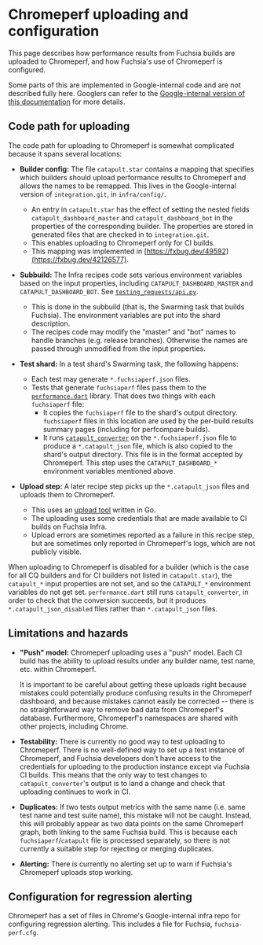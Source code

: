 # Chromeperf uploading and configuration

This page describes how performance results from Fuchsia builds are
uploaded to Chromeperf, and how Fuchsia's use of Chromeperf is
configured.

Some parts of this are implemented in Google-internal code and are not
described fully here. Googlers can refer to the [Google-internal
version of this documentation][internal-doc] for more details.

## Code path for uploading

The code path for uploading to Chromeperf is somewhat complicated
because it spans several locations:

*   **Builder config:** The file `catapult.star` contains a mapping
    that specifies which builders should upload performance results to
    Chromeperf and allows the names to be remapped. This lives in the
    Google-internal version of `integration.git`, in `infra/config/`.

    *   An entry in `catapult.star` has the effect of setting the
        nested fields `catapult_dashboard_master` and
        `catapult_dashboard_bot` in the properties of the
        corresponding builder. The properties are stored in generated
        files that are checked in to `integration.git`.
    *   This enables uploading to Chromeperf only for CI builds.
    *   This mapping was implemented in
        [https://fxbug.dev/49592](https://fxbug.dev/42126577).

*   **Subbuild:** The Infra recipes code sets various environment
    variables based on the input properties, including
    `CATAPULT_DASHBOARD_MASTER` and `CATAPULT_DASHBOARD_BOT`. See
    [`testing_requests/api.py`](https://fuchsia.googlesource.com/infra/recipes/+/HEAD/recipe_modules/testing_requests/api.py).

    *   This is done in the subbuild (that is, the Swarming task that
        builds Fuchsia). The environment variables are put into the
        shard description.
    *   The recipes code may modify the "master" and "bot" names to
        handle branches (e.g. release branches). Otherwise the names
        are passed through unmodified from the input properties.

*   **Test shard:** In a test shard's Swarming task, the following
    happens:

    *   Each test may generate `*.fuchsiaperf.json` files.
    *   Tests that generate `fuchsiaperf` files pass them to the
        [`performance.dart`][performance.dart] library. That does two
        things with each `fuchsiaperf` file:
        *   It copies the `fuchsiaperf` file to the shard's output
            directory. `fuchsiaperf` files in this location are used
            by the per-build results summary pages (including for
            perfcompare builds).
        *   It runs [`catapult_converter`][catapult_converter] on the
            `*.fuchsiaperf.json` file to produce a `*.catapult_json`
            file, which is also copied to the shard's output
            directory. This file is in the format accepted by
            Chromeperf. This step uses the `CATAPULT_DASHBOARD_*`
            environment variables mentioned above.

*   **Upload step:** A later recipe step picks up the
    `*.catapult_json` files and uploads them to Chromeperf.

    *   This uses an [upload tool] written in Go.
    *   The uploading uses some credentials that are made available to
        CI builds on Fuchsia Infra.
    *   Upload errors are sometimes reported as a failure in this
        recipe step, but are sometimes only reported in Chromeperf's
        logs, which are not publicly visible.

When uploading to Chromeperf is disabled for a builder (which is the
case for all CQ builders and for CI builders not listed in
`catapult.star`), the `catapult_*` input properties are not set, and so
the `CATAPULT_*` environment variables do not get set.
`performance.dart` still runs `catapult_converter`, in order to check
that the conversion succeeds, but it produces `*.catapult_json_disabled`
files rather than `*.catapult_json` files.

## Limitations and hazards

*   **"Push" model:** Chromeperf uploading uses a "push" model. Each
    CI build has the ability to upload results under any builder name,
    test name, etc. within Chromeperf.

    It is important to be careful about getting these uploads right
    because mistakes could potentially produce confusing results in
    the Chromeperf dashboard, and because mistakes cannot easily be
    corrected -- there is no straightforward way to remove bad data
    from Chromeperf's database. Furthermore, Chromeperf's namespaces
    are shared with other projects, including Chrome.

*   **Testability:** There is currently no good way to test uploading
    to Chromeperf. There is no well-defined way to set up a test
    instance of Chromeperf, and Fuchsia developers don't have access
    to the credentials for uploading to the production instance except
    via Fuchsia CI builds. This means that the only way to test
    changes to `catapult_converter`'s output is to land a change and
    check that uploading continues to work in CI.

*   **Duplicates:** If two tests output metrics with the same name
    (i.e. same test name and test suite name), this mistake will not
    be caught. Instead, this will probably appear as two data points
    on the same Chromeperf graph, both linking to the same Fuchsia
    build. This is because each `fuchsiaperf`/`catapult` file is
    processed separately, so there is not currently a suitable step
    for rejecting or merging duplicates.

*   **Alerting:** There is currently no alerting set up to warn if
    Fuchsia's Chromeperf uploads stop working.

## Configuration for regression alerting

Chromeperf has a set of files in Chrome's Google-internal infra repo
for configuring regression alerting. This includes a file for Fuchsia,
`fuchsia-perf.cfg`.


[internal-doc]: <https://goto.google.com/fuchsia-chromeperf-uploading>
[performance.dart]: /sdk/testing/sl4f/client/lib/src/performance.dart
[catapult_converter]: /src/testing/catapult_converter/
[upload tool]: <https://fuchsia.googlesource.com/infra/infra/+/HEAD/cmd/catapult/>
